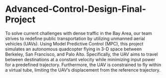 # Advanced-Control-Design-Final-Project
To solve current challenges with dense traffic in the Bay Area, our team strives to redefine public transportation by utilizing unmanned aerial vehicles (UAVs). Using Model Predictive Control (MPC), this project simulates an autonomous quadcopter flying in 3-D space between Berkeley, San Francisco, and Palo Alto. Specifically, the UAV aims to travel between destinations at a constant velocity while minimizing input power for a predefined trajectory. Furthermore, the UAV is constrained to fly within a virtual tube, limiting the UAV’s displacement from the reference trajectory.
